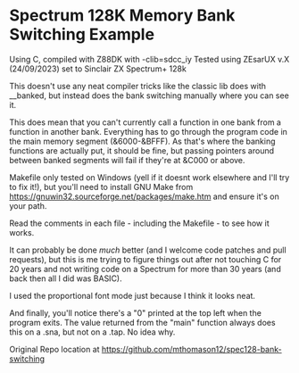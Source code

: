 # Spectrum 128K Memory Bank Switching Example

Using C, compiled with Z88DK with -clib=sdcc_iy
Tested using ZEsarUX v.X (24/09/2023) set to Sinclair ZX Spectrum+ 128k

This doesn't use any neat compiler tricks like the classic lib does with __banked, but instead does the bank switching manually where you can see it.

This does mean that you can't currently call a function in one bank from a function in another bank. Everything has to go through the program code in the main memory segment (&6000-&BFFF). As that's where the banking functions are actually put, it should be fine, but passing pointers around between banked segments will fail if they're at &C000 or above. 

Makefile only tested on Windows (yell if it doesnt work elsewhere and I'll try to fix it!), but you'll need to install GNU Make from https://gnuwin32.sourceforge.net/packages/make.htm and ensure it's on 
your path.

Read the comments in each file - including the Makefile - to see how it works.

It can probably be done *much* better (and I welcome code patches and pull requests), but this is me trying to figure things out after not touching C for 20 years and not writing code on a Spectrum for more than 30 years (and back then all I did was BASIC).

I used the proportional font mode just because I think it looks neat.

And finally, you'll notice there's a "0" printed at the top left when the program exits. The value returned from the "main" function always does this on a .sna, but not on a .tap.  No idea why.

Original Repo location at https://github.com/mthomason12/spec128-bank-switching

